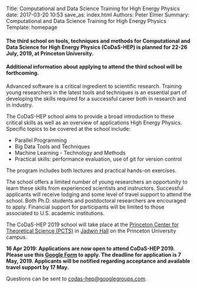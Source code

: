 Title: Computational and Data Science Training for High Energy Physics
date: 2017-03-20 10:53
save_as: index.html
Authors: Peter Elmer
Summary: Computational and Data Science Training for High Energy Physics
Template: homepage

#### The third school on tools, techniques and methods for Computational and Data Science for High Energy Physics (CoDaS-HEP) is planned for 22-26 July, 2019, at Princeton University.

#### Additional information about applying to attend the third school will be forthcoming.

Advanced software is a critical ingredient to scientific research. Training young researchers in the latest tools and techniques is an essential part of developing the skills required for a successful career both in research and in industry.

The CoDaS-HEP school aims to provide a broad introduction to these critical skills as well as an overview of applications High Energy Physics. Specific topics to be covered at the school include:

  * Parallel Programming 
  * Big Data Tools and Techniques
  * Machine Learning - Technology and Methods
  * Practical skills: performance evaluation, use of git for version control

The program includes both lectures and practical hands-on exercises.

The school offers a limited number of young researchers an opportunity to learn these skills from experienced scientists and instructors. Successful applicants will receive lodging and some level of travel support to attend the school. Both Ph.D. students and postdoctoral researchers are encouraged to apply. Financial support for participants will be limited to those associated to U.S. academic institutions.

The CoDaS-HEP 2019 school will take place at the [Princeton Center for Theoretical Science (PCTS)](http://pcts.princeton.edu/pcts/index.html) in [Jadwin Hall](https://goo.gl/maps/x1tAczDvWFB2) on the Princeton University campus.

**16 Apr 2019: Applications are now open to attend CoDaS-HEP 2019. Please use
this [Google Form](https://docs.google.com/forms/d/1-YMuVAdFMkHW1aNJ-54rQjuLVIW2HFBCsMk7IlLMY30/edit) to apply. The deadline for application is 7 May, 2019. Applicants will be notified regarding acceptance and available travel support by 17 May.**

Questions can be sent to [codas-hep@googlegroups.com](codas-hep@googlegroups.com).
